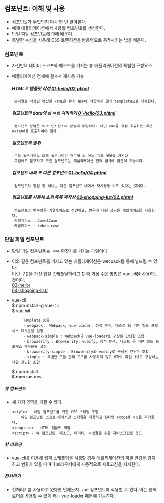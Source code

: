 ## 컴포넌트: 이해 및 사용

- 컴포넌트가 무엇인지 다시 한 번 알아본다.
- 예제 애플리케이션에서 사용할 컴포넌트를 생성한다.
- 단일 파일 컴포넌트에 대해 배운다.
- 특별한 속성을 사용해 CSS 트랜지션을 반응형으로 동작시키는 법을 배운다.

### 컴포넌트
 - 자신만의 데이터 스코프와 메소드를 가지는 뷰 애플리케이션의 특별한 구성요소
 - 애플리케이션 전체에 걸쳐서 재사용 가능  
   
    ##### HTML로 템플릿 작성 [01-hello/02.phtml](./01-hello/02.phtml)  
        문자열로 작성된 복잡한 HTML은 유지 보수에 적합하지 않아 template으로 작성한다.
    ##### 컴포넌트의 data와 el 속성 처리하기 [01-hello/03.phtml](./01-hello/03.phtml)  
        컴포넌트 문법은 Vue 인스턴스의 문법과 동일하다. 다만 Vue를 직접 호출하는 대신 extend를 호출하여야 한다.
    ##### 컴포넌트의 범위
        모든 컴포넌트는 다른 컴포넌트가 접근할 수 없는 고유 영역을 가진다.
        그럼에도 불구하고 모든 컴포넌트는 애플리케이션 전역 범위에 접근이 가능하다.
    ##### 컴포넌트 내의 또 다른 컴포넌트 [01-hello/04.phtml](./01-hello/04.phtml)  
        컴포넌트의 장점 중 하나는 다른 컴포넌트 내에서 재사용할 수도 있다는 것이다.
    ##### 컴포넌트를 사용해 쇼핑 목록 재작성  [02-shopping-list/02.phtml](./02-shopping-list/02.phtml) 
        컴포넌트의 변수명은 카멜케이스로 선언하고, 변우에 대한 접근은 케밥케이스를 사용한다.
        카멜케이스 : CamelCase
        케밥케이스 : kebab-case
 
 ### 단일 파일 컴포넌트
 - 단일 파일 컴포넌트는 .vue 확장자를 가지는 파일이다.
 - 이와 같은 컴포넌트를 가지고 있는 애플리케이션은 webpack를 통해 빌드될 수 있다.  
   이런 구성을 가진 앱을 스캐폴딩하려고 할 때 가장 쉬운 방법은 vue-cli을 사용하는 것이다.  
[03-hello/](./03-hello/)  
[04-shopping-list/](./04-shopping-list/)

 - vue-cli  
    $ npm install -g vue-cli  
    $ vue init <template-name> <project-name>
    
            Template 종류
            - webpack : Webpack, vue-loader, 정적 분석, 테스트 등 기본 빌드 프로세스 대부분을 설정
            - webpack-simple : Webpack과 vue-loader로 구성된 간단한 조합
            - browserify : Browserify, vueify, 정적 분석, 테스트 등 기본 빌드 프로세스 대부분을 설정
            - browserify-simple : Browserify와 vueify로 구성된 간단한 조합
            - simple : 특별한 모듈 관리 도구를 사용하지 않고 HTML 파일 1개로 구성하는 제일 간단한 조합
    $ npm install  
    $ npm run dev

##### 뷰 컴포넌트
 - 세 가지 영역을 가질 수 있다.  

       <style> - 해당 컴포넌트를 위한 CSS 스타일 포함
           해당 컴포넌트 스코프 내에서만 스타일을 적용하고 싶다면 scoped 속성을 추가한다.
       <template> - HTML 템플릿 역할
       <script> - 뷰 컴포넌트, 메소드, 데이터, 속성들을 위한 자바스크립트 코드
       
 
 ##### 핫 리로딩
 - vue-cli를 이용해 웹팩 스캐폴딩을 사용할 경우 애플리케이션의 파일 변경을 감지하고 변화가 있을 때마다 브라우저에게 자동적으로 새로고침을 지시한다.
 ##### 전처리기
 - 전처리기를 사용하고 있다면 언제든지 .vue 컴포넌트에 적용할 수 있다. 이는 웹팩 로더를 사용할 수 있게 하는 vue-loader 때문에 가능하다.